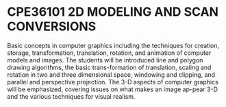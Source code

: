 # CPE36101 2D MODELING AND SCAN CONVERSIONS

Basic concepts in computer graphics including the techniques for creation, storage, transformation, translation, rotation, and animation of computer models and images. The students will be introduced line and polygon drawing algorithms, the basic trans-formation of translation, scaling and rotation in two and three dimensional space, windowing and clipping, and parallel and perspective projection. The 3-D aspects of computer graphics will be emphasized, covering issues on what makes an image ap-pear 3-D and the various techniques for visual realism.
